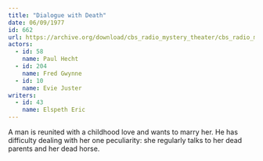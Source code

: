 ```yaml
---
title: "Dialogue with Death"
date: 06/09/1977
id: 662
url: https://archive.org/download/cbs_radio_mystery_theater/cbs_radio_mystery_theater-0651-0700.zip/cbs_radio_mystery_theater-0651-0700%2Fcbsrmt_0662_dialogue_with_death.mp3
actors:  
  - id: 58
    name: Paul Hecht  
  - id: 204
    name: Fred Gwynne  
  - id: 10
    name: Evie Juster
writers:  
  - id: 43
    name: Elspeth Eric
---
```

A man is reunited with a childhood love and wants to marry her. He has difficulty dealing with her one peculiarity: she regularly talks to her dead parents and her dead horse.